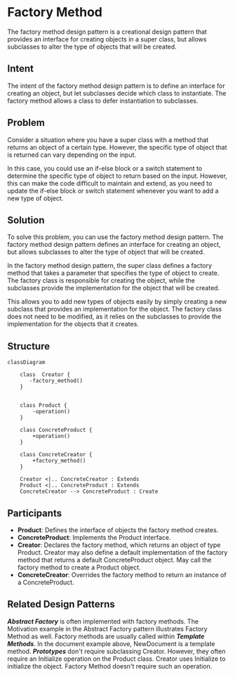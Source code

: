 # Factory Method 
The factory method design pattern is a creational design pattern that provides an interface for creating objects in a super class, but allows subclasses to alter the type of objects that will be created.

## Intent
The intent of the factory method design pattern is to define an interface for creating an object, but let subclasses decide which class to instantiate. The factory method allows a class to defer instantiation to subclasses.

## Problem
Consider a situation where you have a super class with a method that returns an object of a certain type. However, the specific type of object that is returned can vary depending on the input.

In this case, you could use an if-else block or a switch statement to determine the specific type of object to return based on the input. However, this can make the code difficult to maintain and extend, as you need to update the if-else block or switch statement whenever you want to add a new type of object.

## Solution
To solve this problem, you can use the factory method design pattern. The factory method design pattern defines an interface for creating an object, but allows subclasses to alter the type of object that will be created.

In the factory method design pattern, the super class defines a factory method that takes a parameter that specifies the type of object to create. The factory class is responsible for creating the object, while the subclasses provide the implementation for the object that will be created.

This allows you to add new types of objects easily by simply creating a new subclass that provides an implementation for the object. The factory class does not need to be modified, as it relies on the subclasses to provide the implementation for the objects that it creates.

## Structure

```mermaid
classDiagram

    class  Creator {
       -factory_method()
    }


    class Product {
        -operation()
    }

    class ConcreteProduct {
        +operation()
    }

    class ConcreteCreator {
        +factory_method()
    }

    Creator <|.. ConcreteCreator : Extends
    Product <|.. ConcreteProduct : Extends
    ConcreteCreator --> ConcreteProduct : Create 

```

## Participants
- **Product**: Defines the interface of objects the factory method creates.
- **ConcreteProduct**: Implements the Product interface.
- **Creator**: Declares the factory method, which returns an object of type Product. Creator may also define a default implementation of the factory method that returns a default ConcreteProduct object.
May call the factory method to create a Product object.
- **ConcreteCreator**: Overrides the factory method to return an instance of a ConcreteProduct.

## Related Design Patterns
***Abstract Factory*** is often implemented with factory methods. The Motivation
example in the Abstract Factory pattern illustrates Factory Method as well.
Factory methods are usually called within ***Template Methods***. In the document example above, NewDocument is a template method.
***Prototypes*** don't require subclassing Creator. However, they often require
an Initialize operation on the Product class. Creator uses Initialize to initialize the
object. Factory Method doesn't require such an operation.